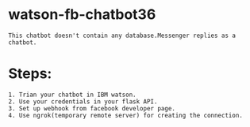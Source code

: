 # watson-fb-chatbot36
```
This chatbot doesn't contain any database.Messenger replies as a chatbot.
```
 # Steps:
 ```
 1. Trian your chatbot in IBM watson.
 2. Use your credentials in your flask API.
 3. Set up webhook from facebook developer page.
 4. Use ngrok(temporary remote server) for creating the connection.
 ```
 
